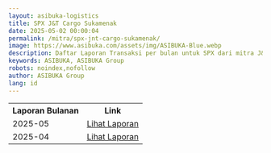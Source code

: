 ```yaml
---
layout: asibuka-logistics
title: SPX J&T Cargo Sukamenak
date: 2025-05-02 00:00:04
permalink: /mitra/spx-jnt-cargo-sukamenak/
image: https://www.asibuka.com/assets/img/ASIBUKA-Blue.webp
description: Daftar Laporan Transaksi per bulan untuk SPX dari mitra J&T Cargo Sukamenak.
keywords: ASIBUKA, ASIBUKA Group
robots: noindex,nofollow
author: ASIBUKA Group
lang: id
---
```

<div class='table-container'>
<table>
<tr>
<th>Laporan Bulanan</th><th>Link</th>
</tr>
<tr>
<td>2025-05</td>
<td><a class='btn block' title='Lihat Laporan' href='{{ page.permalink | replace: "/amp/", "" }}?function=komisi-asibuka-logistics&title=SPX%20JNT%20Cargo%20Sukamenak%20Periode%202025-5&title1=Ringkasan&id1=2PACX-1vTPeqxEnkAUsKekA0eIwQVVYkwNwbjolgYHMSLBbMgM4vK9WStDfwXZW6raUkGvqah1BSPc7WXHCYa0&gid1=499285548&title2=Transaksi&id2=2PACX-1vTPeqxEnkAUsKekA0eIwQVVYkwNwbjolgYHMSLBbMgM4vK9WStDfwXZW6raUkGvqah1BSPc7WXHCYa0&gid2=2124279933'>Lihat Laporan</a></td>
</tr>
<tr>
<td>2025-04</td>
<td><a class='btn block' title='Lihat Laporan' href='{{ page.permalink | replace: "/amp/", "" }}?function=komisi-asibuka-logistics&title=SPX%20JNT%20Cargo%20Sukamenak%20Periode%202025-4&title1=Ringkasan&id1=2PACX-1vRZQRuTGgKyhNgXwz0wGfAjiHrKJ4uKnfZ2wxC4ODCGBqX6wAk_scVHo-uJfezV2s7No2F4FNM05XNg&gid1=499285548&title2=Transaksi&id2=2PACX-1vRZQRuTGgKyhNgXwz0wGfAjiHrKJ4uKnfZ2wxC4ODCGBqX6wAk_scVHo-uJfezV2s7No2F4FNM05XNg&gid2=2124279933'>Lihat Laporan</a></td>
</tr>
</table>
</div>